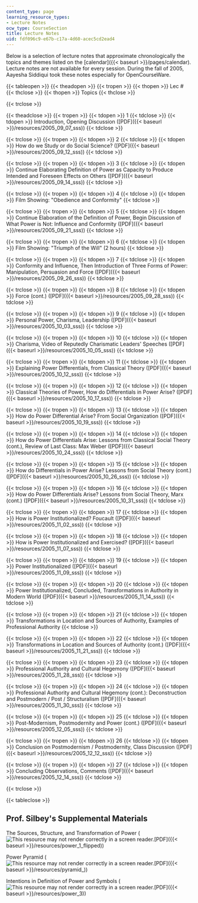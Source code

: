 ```yaml
---
content_type: page
learning_resource_types:
- Lecture Notes
ocw_type: CourseSection
title: Lecture Notes
uid: fdf096c9-e67b-c17a-4d60-acec5cd2ead4
---
```


Below is a selection of lecture notes that approximate chronologically the topics and themes listed on the [calendar]({{< baseurl >}}/pages/calendar). Lecture notes are not available for every session. During the fall of 2005, Aayesha Siddiqui took these notes especially for OpenCourseWare.

{{< tableopen >}}
{{< theadopen >}}
{{< tropen >}}
{{< thopen >}}
Lec #
{{< thclose >}}
{{< thopen >}}
Topics
{{< thclose >}}

{{< trclose >}}

{{< theadclose >}}
{{< tropen >}}
{{< tdopen >}}
1
{{< tdclose >}}
{{< tdopen >}}
Introduction, Opening Discussion ([PDF]({{< baseurl >}}/resources/2005_09_07_sss))
{{< tdclose >}}

{{< trclose >}}
{{< tropen >}}
{{< tdopen >}}
2
{{< tdclose >}}
{{< tdopen >}}
How do we Study or do Social Science? ([PDF]({{< baseurl >}}/resources/2005_09_12_sss))
{{< tdclose >}}

{{< trclose >}}
{{< tropen >}}
{{< tdopen >}}
3
{{< tdclose >}}
{{< tdopen >}}
Continue Elaborating Definition of Power as Capacity to Produce Intended and Foreseen Effects on Others ([PDF]({{< baseurl >}}/resources/2005_09_14_sss))
{{< tdclose >}}

{{< trclose >}}
{{< tropen >}}
{{< tdopen >}}
4
{{< tdclose >}}
{{< tdopen >}}
Film Showing: "Obedience and Conformity"
{{< tdclose >}}

{{< trclose >}}
{{< tropen >}}
{{< tdopen >}}
5
{{< tdclose >}}
{{< tdopen >}}
Continue Elaboration of the Definition of Power, Begin Discussion of What Power is Not: Influence and Conformity ([PDF]({{< baseurl >}}/resources/2005_09_21_sss))
{{< tdclose >}}

{{< trclose >}}
{{< tropen >}}
{{< tdopen >}}
6
{{< tdclose >}}
{{< tdopen >}}
Film Showing: "Triumph of the Will" (2 hours)
{{< tdclose >}}

{{< trclose >}}
{{< tropen >}}
{{< tdopen >}}
7
{{< tdclose >}}
{{< tdopen >}}
Conformity and Influence, Then Introduction of Three Forms of Power: Manipulation, Persuasion and Force ([PDF]({{< baseurl >}}/resources/2005_09_26_sss))
{{< tdclose >}}

{{< trclose >}}
{{< tropen >}}
{{< tdopen >}}
8
{{< tdclose >}}
{{< tdopen >}}
Force (cont.) ([PDF]({{< baseurl >}}/resources/2005_09_28_sss))
{{< tdclose >}}

{{< trclose >}}
{{< tropen >}}
{{< tdopen >}}
9
{{< tdclose >}}
{{< tdopen >}}
Personal Power, Charisma, Leadership ([PDF]({{< baseurl >}}/resources/2005_10_03_sss))
{{< tdclose >}}

{{< trclose >}}
{{< tropen >}}
{{< tdopen >}}
10
{{< tdclose >}}
{{< tdopen >}}
Charisma, Video of Reputedly Charismatic Leaders' Speeches ([PDF]({{< baseurl >}}/resources/2005_10_05_sss))
{{< tdclose >}}

{{< trclose >}}
{{< tropen >}}
{{< tdopen >}}
11
{{< tdclose >}}
{{< tdopen >}}
Explaining Power Differentials, from Classical Theory ([PDF]({{< baseurl >}}/resources/2005_10_12_sss))
{{< tdclose >}}

{{< trclose >}}
{{< tropen >}}
{{< tdopen >}}
12
{{< tdclose >}}
{{< tdopen >}}
Classical Theories of Power, How do Differentials in Power Arise? ([PDF]({{< baseurl >}}/resources/2005_10_17_sss))
{{< tdclose >}}

{{< trclose >}}
{{< tropen >}}
{{< tdopen >}}
13
{{< tdclose >}}
{{< tdopen >}}
How do Power Differential Arise? From Social Organization ([PDF]({{< baseurl >}}/resources/2005_10_19_sss))
{{< tdclose >}}

{{< trclose >}}
{{< tropen >}}
{{< tdopen >}}
14
{{< tdclose >}}
{{< tdopen >}}
How do Power Differentials Arise: Lessons from Classical Social Theory (cont.), Review of Last Class: Max Weber ([PDF]({{< baseurl >}}/resources/2005_10_24_sss))
{{< tdclose >}}

{{< trclose >}}
{{< tropen >}}
{{< tdopen >}}
15
{{< tdclose >}}
{{< tdopen >}}
How do Differentials in Power Arise? Lessons from Social Theory (cont.) ([PDF]({{< baseurl >}}/resources/2005_10_26_sss))
{{< tdclose >}}

{{< trclose >}}
{{< tropen >}}
{{< tdopen >}}
16
{{< tdclose >}}
{{< tdopen >}}
How do Power Differentials Arise? Lessons from Social Theory, Marx (cont.) ([PDF]({{< baseurl >}}/resources/2005_10_31_sss))
{{< tdclose >}}

{{< trclose >}}
{{< tropen >}}
{{< tdopen >}}
17
{{< tdclose >}}
{{< tdopen >}}
How is Power Institutionalized? Foucault ([PDF]({{< baseurl >}}/resources/2005_11_02_sss))
{{< tdclose >}}

{{< trclose >}}
{{< tropen >}}
{{< tdopen >}}
18
{{< tdclose >}}
{{< tdopen >}}
How is Power Institutionalized and Exercised? ([PDF]({{< baseurl >}}/resources/2005_11_07_sss))
{{< tdclose >}}

{{< trclose >}}
{{< tropen >}}
{{< tdopen >}}
19
{{< tdclose >}}
{{< tdopen >}}
Power Institutionalized ([PDF]({{< baseurl >}}/resources/2005_11_09_sss))
{{< tdclose >}}

{{< trclose >}}
{{< tropen >}}
{{< tdopen >}}
20
{{< tdclose >}}
{{< tdopen >}}
Power Institutionalized, Concluded, Transformations in Authority in Modern World ([PDF]({{< baseurl >}}/resources/2005_11_14_sss))
{{< tdclose >}}

{{< trclose >}}
{{< tropen >}}
{{< tdopen >}}
21
{{< tdclose >}}
{{< tdopen >}}
Transformations in Location and Sources of Authority, Examples of Professional Authority
{{< tdclose >}}

{{< trclose >}}
{{< tropen >}}
{{< tdopen >}}
22
{{< tdclose >}}
{{< tdopen >}}
Transformations in Location and Sources of Authority (cont.) ([PDF]({{< baseurl >}}/resources/2005_11_21_sss))
{{< tdclose >}}

{{< trclose >}}
{{< tropen >}}
{{< tdopen >}}
23
{{< tdclose >}}
{{< tdopen >}}
Professional Authority and Cultural Hegemony ([PDF]({{< baseurl >}}/resources/2005_11_28_sss))
{{< tdclose >}}

{{< trclose >}}
{{< tropen >}}
{{< tdopen >}}
24
{{< tdclose >}}
{{< tdopen >}}
Professional Authority and Cultural Hegemony (cont.): Deconstruction and Postmodern / Post / Structuralism ([PDF]({{< baseurl >}}/resources/2005_11_30_sss))
{{< tdclose >}}

{{< trclose >}}
{{< tropen >}}
{{< tdopen >}}
25
{{< tdclose >}}
{{< tdopen >}}
Post-Modernism, Postmodernity and Power (cont.) ([PDF]({{< baseurl >}}/resources/2005_12_05_sss))
{{< tdclose >}}

{{< trclose >}}
{{< tropen >}}
{{< tdopen >}}
26
{{< tdclose >}}
{{< tdopen >}}
Conclusion on Postmodernism / Postmodernity, Class Discussion ([PDF]({{< baseurl >}}/resources/2005_12_12_sss))
{{< tdclose >}}

{{< trclose >}}
{{< tropen >}}
{{< tdopen >}}
27
{{< tdclose >}}
{{< tdopen >}}
Concluding Observations, Comments ([PDF]({{< baseurl >}}/resources/2005_12_14_sss))
{{< tdclose >}}

{{< trclose >}}

{{< tableclose >}}

Prof. Silbey's Supplemental Materials
-------------------------------------

The Sources, Structure, and Transformation of Power (![This resource may not render correctly in a screen reader.](/images/inacessible.gif)[PDF]({{< baseurl >}}/resources/power_1_flipped))

Power Pyramid (![This resource may not render correctly in a screen reader.](/images/inacessible.gif)[PDF]({{< baseurl >}}/resources/pyramid_))

Intentions in Definition of Power and Symbols (![This resource may not render correctly in a screen reader.](/images/inacessible.gif)[PDF]({{< baseurl >}}/resources/power_3))